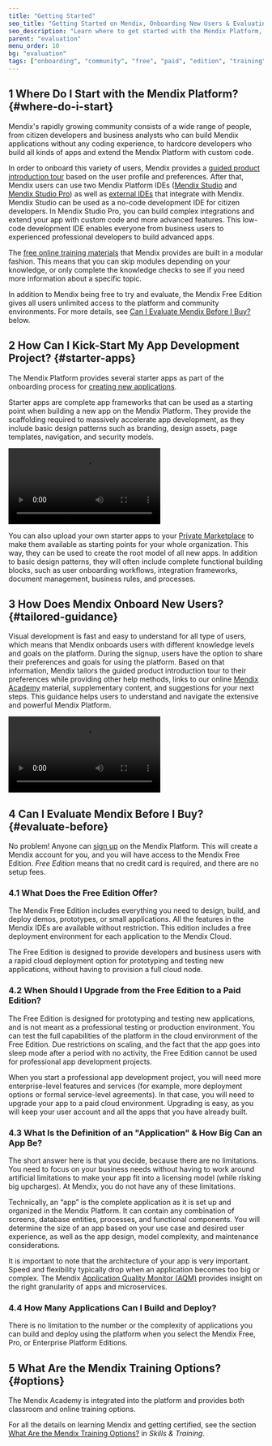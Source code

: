 ```yaml
---
title: "Getting Started"
seo_title: "Getting Started on Mendix, Onboarding New Users & Evaluating the Platform"
seo_description: "Learn where to get started with the Mendix Platform, how to make the most of the Free Edition, how Mendix onboards new users & training options."
parent: "evaluation"
menu_order: 10
bg: "evaluation"
tags: ["onboarding", "community", "free", "paid", "edition", "training"]
---
```


## 1 Where Do I Start with the Mendix Platform? {#where-do-i-start}

Mendix's rapidly growing community consists of a wide range of people, from citizen developers and business analysts who can build Mendix applications without any coding experience, to hardcore developers who build all kinds of apps and extend the Mendix Platform with custom code.

In order to onboard this variety of users, Mendix provides a [guided product introduction tour](#tailored-guidance) based on the user profile and preferences. After that, Mendix users can use two Mendix Platform IDEs ([Mendix Studio](../app-lifecycle/app-development#studio) and [Mendix Studio Pro](../app-lifecycle/app-development#studio-pro)) as well as [external IDEs](../enterprise-capabilities/extensibility#external-ides) that integrate with Mendix. Mendix Studio can be used as a no-code development IDE for citizen developers. In Mendix Studio Pro, you can build complex integrations and extend your app with custom code and more advanced features. This low-code development IDE enables everyone from business users to experienced professional developers to build advanced apps.

The [free online training materials](https://gettingstarted.mendixcloud.com/link/home) that Mendix provides are built in a modular fashion. This means that you can skip modules depending on your knowledge, or only complete the knowledge checks to see if you need more information about a specific topic.

In addition to Mendix being free to try and evaluate, the Mendix Free Edition gives all users unlimited access to the platform and community environments. For more details, see [Can I Evaluate Mendix Before I Buy?](#evaluate-before) below.

## 2 How Can I Kick-Start My App Development Project? {#starter-apps}

The Mendix Platform provides several starter apps as part of the onboarding process for [creating new applications](../what-can-i-build#can-i-build).

Starter apps are complete app frameworks that can be used as a starting point when building a new app on the Mendix Platform. They provide the scaffolding required to massively accelerate app development, as they include basic design patterns such as branding, design assets, page templates, navigation, and security models.

<video controls  src="attachments/OE_StarterApps.mp4">VIDEO</video>

You can also upload your own starter apps to your [Private Marketplace](https://docs.mendix.com/developerportal/app-store/share-app-store-content#private-app-store) to make them available as starting points for your whole organization. This way, they can be used to create the root model of all new apps. In addition to basic design patterns, they will often include complete functional building blocks, such as user onboarding workflows, integration frameworks, document management, business rules, and processes.

## 3 How Does Mendix Onboard New Users? {#tailored-guidance}

Visual development is fast and easy to understand for all type of users, which means that Mendix onboards users with different knowledge levels and goals on the platform. During the signup, users have the option to share their preferences and goals for using the platform. Based on that information, Mendix tailors the guided product introduction tour to their preferences while providing other help methods, links to our online [Mendix Academy](https://gettingstarted.mendixcloud.com/link/home) material, supplementary content, and suggestions for your next steps. This guidance helps users to understand and navigate the extensive and powerful Mendix Platform.

<video controls  src="attachments/guidance.mp4">VIDEO</video>

## 4 Can I Evaluate Mendix Before I Buy? {#evaluate-before}

No problem! Anyone can [sign up](https://signup.mendix.com/link/signup/?source=techevaluationguide) on the Mendix Platform. This will create a Mendix account for you, and you will have access to the Mendix Free Edition. *Free Edition* means that no credit card is required, and there are no setup fees.

### 4.1 What Does the Free Edition Offer?

The Mendix Free Edition includes everything you need to design, build, and deploy demos, prototypes, or small applications. All the features in the Mendix IDEs are available without restriction. This edition includes a free deployment environment for each application to the Mendix Cloud.

The Free Edition is designed to provide developers and business users with a rapid cloud deployment option for prototyping and testing new applications, without having to provision a full cloud node.

### 4.2 When Should I Upgrade from the Free Edition to a Paid Edition?

The Free Edition is designed for prototyping and testing new applications, and is not meant as a professional testing or production environment. You can test the full capabilities of the platform in the cloud environment of the Free Edition. Due restrictions on scaling, and the fact that the app goes into sleep mode after a period with no activity, the Free Edition cannot be used for professional app development projects.

When you start a professional app development project, you will need more enterprise-level features and services (for example, more deployment options or formal service-level agreements). In that case, you will need to upgrade your app to a paid cloud environment. Upgrading is easy, as you will keep your user account and all the apps that you have already built.

### 4.3 What Is the Definition of an "Application" & How Big Can an App Be?

The short answer here is that you decide, because there are no limitations. You need to focus on your business needs without having to work around artificial limitations to make your app fit into a licensing model (while risking big upcharges). At Mendix, you do not have any of these limitations.

Technically, an “app” is the complete application as it is set up and organized in the Mendix Platform. It can contain any combination of screens, database entities, processes, and functional components. You will determine the size of an app based on your use case and desired user experience, as well as the app design, model complexity, and maintenance considerations.

It is important to note that the architecture of your app is very important. Speed and flexibility typically drop when an application becomes too big or complex. The Mendix [Application Quality Monitor (AQM)](../app-lifecycle/quality-monitoring#quality-monitoring) provides insight on the right granularity of apps and microservices.

### 4.4 How Many Applications Can I Build and Deploy?

There is no limitation to the number or the complexity of applications you can build and deploy using the platform when you select the Mendix Free, Pro, or Enterprise Platform Editions.

## 5 What Are the Mendix Training Options? {#options}

The Mendix Academy is integrated into the platform and provides both classroom and online training options.

For all the details on learning Mendix and getting certified, see the section [What Are the Mendix Training Options?](skills-training#training-options) in *Skills & Training*.
